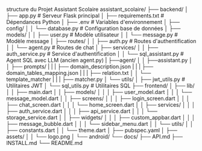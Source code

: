 structure du Projet Assistant Scolaire
assistant_scolaire/
├── backend/
│   ├── app.py                    # Serveur Flask principal
│   ├── requirements.txt          # Dépendances Python
│   ├── .env                      # Variables d'environnement
│   ├── config/
│   │   └── database.py           # Configuration base de données
│   ├── models/
│   │   ├── user.py               # Modèle utilisateur
│   │   └── message.py            # Modèle message
│   ├── routes/
│   │   ├── auth.py               # Routes d'authentification
│   │   └── agent.py               # Routes de chat
│   ├── services/
│   │   ├── auth_service.py       # Service d'authentification
│   │   └── sql_assistant.py     # Agent SQL avec LLM (ancien agent.py)
|   ├──agent/
│   │   ├──assistant.py
│   │   ├── prompts/
|   |   |   ├── domain_description.json
|   |   |   ├── domain_tables_mapping.json
|   |   |   ├── relation.txt
│   │   └── template_matcher
|   |   |   ├── matcher.py
│   └── utils/
│       ├── jwt_utils.py          # Utilitaires JWT
│       └── sql_utils.py          # Utilitaires SQL
├── frontend/
│   ├── lib/
│   │   ├── main.dart
│   │   ├── models/
│   │   │   ├── user_model.dart
│   │   │   └── message_model.dart
│   │   ├── screens/
│   │   │   ├── login_screen.dart
│   │   │   ├── chat_screen.dart
│   │   │   └── home_screen.dart
│   │   ├── services/
│   │   │   ├── auth_service.dart
│   │   │   ├── api_service.dart
│   │   │   └── storage_service.dart
│   │   ├── widgets/
│   │   │   ├── custom_appbar.dart
│   │   │   ├── message_bubble.dart
│   │   │   └── sidebar_menu.dart
│   │   └── utils/
│   │       ├── constants.dart
│   │       └── theme.dart
│   ├── pubspec.yaml
│   ├── assets/
│   │   └── logo.png
│   └── android/
└── docs/
    ├── API.md
    ├── INSTALL.md
    └── README.md